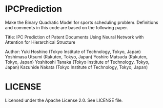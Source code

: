 # IPCPrediction
Make the Binary Quadratic Model for sports scheduling problem. Definitions and comments in this code are based on the following paper.

Title: 
IPC Prediction of Patent Documents Using Neural Network with Attention for Hierarchical Structure

Author:
Yuki Hoshino (Tokyo Institute of Technology, Tokyo, Japan)
Yoshimasa Utsumi (Rakuten, Tokyo, Japan)
Yoshiro Matsuda (Rakuten, Tokyo, Japan)
Yoshitoshi Tanaka (Tokyo Institute of Technology, Tokyo, Japan)
Kazuhide Nakata (Tokyo Institute of Technology, Tokyo, Japan)

# LICENSE
Licensed under the Apache License 2.0. See LICENSE file.
